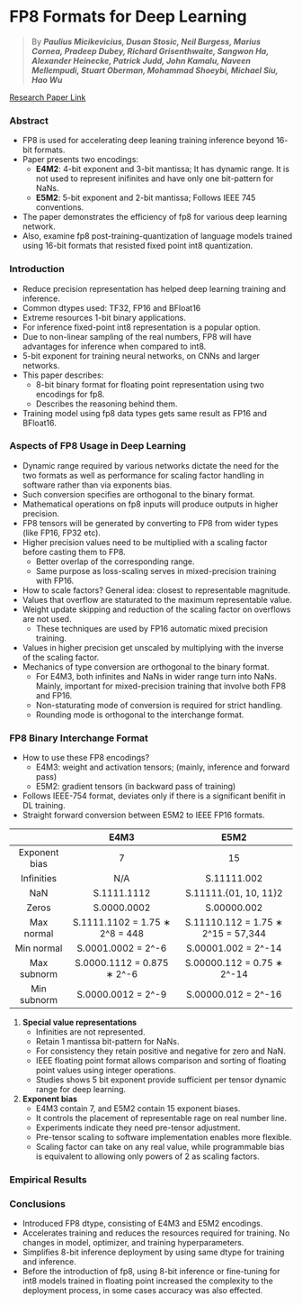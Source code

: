 # FP8 Formats for Deep Learning

> By ***Paulius Micikevicius, Dusan Stosic, Neil Burgess,
Marius Cornea, Pradeep Dubey, Richard Grisenthwaite, Sangwon Ha,
Alexander Heinecke, Patrick Judd, John Kamalu, Naveen Mellempudi,
Stuart Oberman, Mohammad Shoeybi, Michael Siu, Hao Wu***

[Research Paper Link](https://arxiv.org/abs/2209.05433)

### Abstract
- FP8 is used for accelerating deep leaning training inference beyond $16$-bit formats.
- Paper presents two encodings:
    - **E4M2**: $4$-bit exponent and $3$-bit mantissa; It has dynamic range. It is not used to represent inifinites and have only one bit-pattern for NaNs.
    - **E5M2**: $5$-bit exponent and $2$-bit mantissa; Follows IEEE $745$ conventions.
- The paper demonstrates the efficiency of fp8 for various deep learning network.
- Also, examine fp8 post-training-quantization of language models trained using $16$-bit formats that resisted fixed point int8 quantization.

### Introduction
- Reduce precision representation has helped deep learning training and inference.
- Common dtypes used: TF32, FP16 and BFloat16
- Extreme resources $1$-bit binary applications.
- For inference fixed-point int8 representation is a popular option.
- Due to non-linear sampling of the real numbers, FP8 will have advantages for inference when compared to int8.
- $5$-bit exponent for training neural networks, on CNNs and larger networks.
- This paper describes:
    - $8$-bit binary format for floating point representation using two encodings for fp8.
    - Describes the reasoning behind them.
- Training model using fp8 data types gets same result as FP16 and BFloat16.

### Aspects of FP8 Usage in Deep Learning
- Dynamic range required by various networks dictate the need for the two formats as well as performance for scaling factor handling in software rather than via exponents bias.
- Such conversion specifies are orthogonal to the binary format.
- Mathematical operations on fp8 inputs will produce outputs in higher precision.
- FP8 tensors will be generated by converting to FP8 from wider types (like FP16, FP32 etc).
- Higher precision values need to be multiplied with a scaling factor before casting them to FP8.
    - Better overlap of the corresponding range.
    - Same purpose as loss-scaling serves in mixed-precision training with FP16.
- How to scale factors? General idea: closest to representable magnitude.
- Values that overflow are staturated to the maximum representable value.
- Weight update skipping and reduction of the scaling factor on overflows are not used.
    - These techniques are used by FP16 automatic mixed precision training.
- Values in higher precision get unscaled by multiplying with the inverse of the scaling factor.
- Mechanics of type conversion are orthogonal to the binary format.
    - For E4M3, both infinites and NaNs in wider range turn into NaNs. Mainly, important for mixed-precision training that involve both FP8 and FP16.
    - Non-staturating mode of conversion is required for strict handling.
    - Rounding mode is orthogonal to the interchange format.

### FP8 Binary Interchange Format
- How to use these FP8 encodings?
    - E4M3: weight and activation tensors; (mainly, inference and forward pass)
    - E5M2: gradient tensors (in backward pass of training)
- Follows IEEE-$754$ format, deviates only if there is a significant benifit in DL training.
- Straight forward conversion between E5M2 to IEEE FP16 formats.

<div align="center">

|            | E4M3               | E5M2              |
|:------------:|:---------------------:|:-------------------:|
| Exponent bias | 7                 | 15                |
| Infinities   | N/A               | S.11111.002       |
| NaN          | S.1111.1112       | S.11111.{01, 10, 11}2 |
| Zeros        | S.0000.0002        | S.00000.002       |
| Max normal   | S.1111.1102 = 1.75 ∗ 2^8 = 448 | S.11110.112 = 1.75 ∗ 2^15 = 57,344 |
| Min normal   | S.0001.0002 = 2^-6 | S.00001.002 = 2^-14 |
| Max subnorm  | S.0000.1112 = 0.875 ∗ 2^-6 | S.00000.112 = 0.75 ∗ 2^-14 |
| Min subnorm  | S.0000.0012 = 2^-9 | S.00000.012 = 2^-16 |

</div>

1. **Special value representations**
    - Infinities are not represented.
    - Retain $1$ mantissa bit-pattern for NaNs.
    - For consistency they retain positive and negative for zero and NaN.
    - IEEE floating point format allows comparison and sorting of floating point values using integer operations.
    - Studies shows $5$ bit exponent provide sufficient per tensor dynamic range for deep learning.
2. **Exponent bias**
    - E4M3 contain $7$, and E5M2 contain $15$ exponent biases.
    - It controls the placement of representable rage on real number line.
    - Experiments indicate they need pre-tensor adjustment.
    - Pre-tensor scaling to software implementation enables more flexible.
    - Scaling factor can take on any real value, while programmable bias is equivalent to allowing only powers of $2$ as scaling factors.

### Empirical Results


### Conclusions
- Introduced FP8 dtype, consisting of E4M3 and E5M2 encodings.
- Accelerates training and reduces the resources required for training. No changes in model, optimizer, and training hyperparameters.
- Simplifies $8$-bit inference deployment by using same dtype for training and inference.
- Before the introduction of fp8, using $8$-bit inference or fine-tuning for int8 models trained in floating point increased the complexity to the deployment process, in some cases accuracy was also effected.
